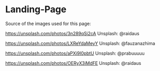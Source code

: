 # Landing-Page

Source of the images used for this page:

https://unsplash.com/photos/3n289qSi2cA
Unsplash: @raidaus

https://unsplash.com/photos/LXReYdaMeyY
Unsplash: @fauzanazhima

https://unsplash.com/photos/aPXi9I0pbtU
Unsplash: @prabuuuuu

https://unsplash.com/photos/OERyX3iMdFE
Unsplash: @raidaus